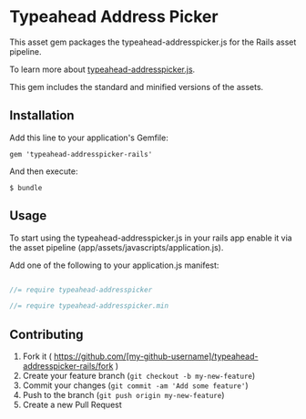 # Typeahead Address Picker

This asset gem packages the typeahead-addresspicker.js for the Rails asset pipeline.

To learn more about [typeahead-addresspicker.js](https://github.com/sgruhier/typeahead-addresspicker).

This gem includes the standard and minified versions of the assets.

## Installation

Add this line to your application's Gemfile:

    gem 'typeahead-addresspicker-rails'

And then execute:

    $ bundle

## Usage

To start using the typeahead-addresspicker.js in your rails app enable it via the asset pipeline (app/assets/javascripts/application.js).

Add one of the following to your application.js manifest:

```js

//= require typeahead-addresspicker

//= require typeahead-addresspicker.min

```


## Contributing

1. Fork it ( https://github.com/[my-github-username]/typeahead-addresspicker-rails/fork )
2. Create your feature branch (`git checkout -b my-new-feature`)
3. Commit your changes (`git commit -am 'Add some feature'`)
4. Push to the branch (`git push origin my-new-feature`)
5. Create a new Pull Request
